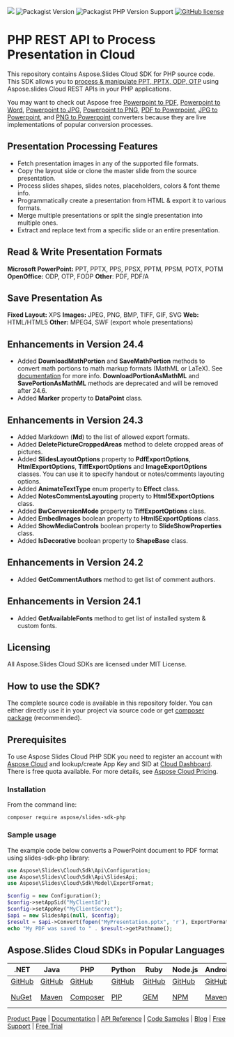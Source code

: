 ![](https://img.shields.io/badge/api-v3.0-lightgrey) ![Packagist Version](https://img.shields.io/packagist/v/aspose/slides-sdk-php) ![Packagist PHP Version Support](https://img.shields.io/packagist/php-v/aspose/slides-sdk-php) [![GitHub license](https://img.shields.io/github/license/aspose-slides-cloud/aspose-slides-cloud-php)](https://github.com/aspose-slides-cloud/aspose-slides-cloud-php/blob/master/LICENSE)

# PHP REST API to Process Presentation in Cloud
This repository contains Aspose.Slides Cloud SDK for PHP source code. This SDK allows you to [process & manipulate PPT, PPTX, ODP, OTP](https://products.aspose.cloud/slides/php) using Aspose.slides Cloud REST APIs in your PHP applications.

You may want to check out Aspose free [Powerpoint to PDF](https://products.aspose.app/slides/conversion), [Powerpoint to Word](https://products.aspose.app/slides/conversion/ppt-to-word), [Powerpoint to JPG](https://products.aspose.app/slides/conversion/ppt-to-jpg), [Powerpoint to PNG](https://products.aspose.app/slides/conversion/ppt-to-png), [PDF to Powerpoint](https://products.aspose.app/slides/import/pdf-to-powerpoint), [JPG to Powerpoint](https://products.aspose.app/slides/import/jpg-to-ppt), and [PNG to Powerpoint](https://products.aspose.app/slides/import/png-to-ppt) converters because they are live implementations of popular conversion processes.

## Presentation Processing Features

- Fetch presentation images in any of the supported file formats.
- Copy the layout side or clone the master slide from the source presentation.
- Process slides shapes, slides notes, placeholders, colors & font theme info.
- Programmatically create a presentation from HTML & export it to various formats.
- Merge multiple presentations or split the single presentation into multiple ones.
- Extract and replace text from a specific slide or an entire presentation.

## Read & Write Presentation Formats

**Microsoft PowerPoint:** PPT, PPTX, PPS, PPSX, PPTM, PPSM, POTX, POTM
**OpenOffice:** ODP, OTP, FODP
**Other**: PDF, PDF/A

## Save Presentation As

**Fixed Layout:** XPS
**Images:** JPEG, PNG, BMP, TIFF, GIF, SVG
**Web:** HTML/HTML5
**Other:** MPEG4, SWF (export whole presentations)

## Enhancements in Version 24.4

* Added **DownloadMathPortion** and **SaveMathPortion** methods to convert math portions to math markup formats (MathML or LaTeX). See [documentation](https://docs.aspose.cloud/slides/export-a-math-formula/) for more info. **DownloadPortionAsMathML** and **SavePortionAsMathML** methods are deprecated and will be removed after 24.6.
* Added **Marker** property to **DataPoint** class.

## Enhancements in Version 24.3

* Added Markdown (**Md**) to the list of allowed export formats.
* Added **DeletePictureCroppedAreas** method to delete cropped areas of pictures.
* Added **SlidesLayoutOptions** property to **PdfExportOptions**, **HtmlExportOptions**, **TiffExportOptions** and **ImageExportOptions** classes. You can use it to specify handout or notes/comments layouting options.
* Added **AnimateTextType** enum property to **Effect** class.
* Added **NotesCommentsLayouting** property to **Html5ExportOptions** class.
* Added **BwConversionMode** property to **TiffExportOptions** class.
* Added **EmbedImages** boolean property to **Html5ExportOptions** class.
* Added **ShowMediaControls** boolean property to **SlideShowProperties** class.
* Added **IsDecorative** boolean property to **ShapeBase** class.


## Enhancements in Version 24.2

* Added **GetCommentAuthors** method to get list of comment authors.

## Enhancements in Version 24.1

* Added **GetAvailableFonts** method to get list of installed system & custom fonts.

## Licensing
All Aspose.Slides Cloud SDKs are licensed under MIT License.

## How to use the SDK?
The complete source code is available in this repository folder. You can either directly use it in your project via source code or get [composer package](https://packagist.org/packages/aspose/slides-sdk-php) (recommended).

## Prerequisites
To use Aspose Slides Cloud PHP SDK you need to register an account with [Aspose Cloud](https://www.aspose.cloud/) and lookup/create App Key and SID at [Cloud Dashboard](https://dashboard.aspose.cloud/#/apps). There is free quota available. For more details, see [Aspose Cloud Pricing](https://purchase.aspose.cloud/pricing).

### Installation

From the command line:

	composer require aspose/slides-sdk-php

### Sample usage

The example code below converts a PowerPoint document to PDF format using slides-sdk-php library:
```php
use Aspose\Slides\Cloud\Sdk\Api\Configuration;
use Aspose\Slides\Cloud\Sdk\Api\SlidesApi;
use Aspose\Slides\Cloud\Sdk\Model\ExportFormat;

$config = new Configuration();
$config->setAppSid("MyClientId");
$config->setAppKey("MyClientSecret");
$api = new SlidesApi(null, $config);
$result = $api->Convert(fopen("MyPresentation.pptx", 'r'), ExportFormat::PDF);
echo "My PDF was saved to " . $result->getPathname();
```


## Aspose.Slides Cloud SDKs in Popular Languages

| .NET | Java | PHP | Python | Ruby | Node.js | Android | Swift|Perl|Go|
|---|---|---|---|---|---|---|--|--|--|
| [GitHub](https://github.com/aspose-slides-cloud/aspose-slides-cloud-dotnet) | [GitHub](https://github.com/aspose-slides-cloud/aspose-slides-cloud-java) | [GitHub](https://github.com/aspose-slides-cloud/aspose-slides-cloud-php) | [GitHub](https://github.com/aspose-slides-cloud/aspose-slides-cloud-python) | [GitHub](https://github.com/aspose-slides-cloud/aspose-slides-cloud-ruby)  | [GitHub](https://github.com/aspose-slides-cloud/aspose-slides-cloud-nodejs) | [GitHub](https://github.com/aspose-slides-cloud/aspose-slides-cloud-android) | [GitHub](https://github.com/aspose-slides-cloud/aspose-slides-cloud-swift)|[GitHub](https://github.com/aspose-slides-cloud/aspose-slides-cloud-perl) |[GitHub](https://github.com/aspose-slides-cloud/aspose-slides-cloud-go) |
| [NuGet](https://www.nuget.org/packages/Aspose.slides-Cloud/) | [Maven](https://repository.aspose.cloud/webapp/#/artifacts/browse/tree/General/repo/com/aspose/aspose-slides-cloud) | [Composer](https://packagist.org/packages/aspose/slides-sdk-php) | [PIP](https://pypi.org/project/asposeslidescloud/) | [GEM](https://rubygems.org/gems/aspose_slides_cloud)  | [NPM](https://www.npmjs.com/package/asposeslidescloud) | [Maven](https://repository.aspose.cloud/webapp/#/artifacts/browse/tree/General/repo/com/aspose/aspose-slides-cloud) | [Cocoapods](https://cocoapods.org/pods/AsposeslidesCloud)|[Meta Cpan](https://metacpan.org/release/AsposeSlidesCloud-SlidesApi) | [Go.Dev](https://pkg.go.dev/github.com/aspose-slides-cloud/aspose-slides-cloud-go/) |

[Product Page](https://products.aspose.cloud/slides/php) | [Documentation](https://docs.aspose.cloud/display/slidescloud/Home) | [API Reference](https://apireference.aspose.cloud/slides/) | [Code Samples](https://github.com/aspose-slides-cloud/aspose-slides-cloud-php) | [Blog](https://blog.aspose.cloud/category/slides/) | [Free Support](https://forum.aspose.cloud/c/slides) | [Free Trial](https://dashboard.aspose.cloud/#/apps)
